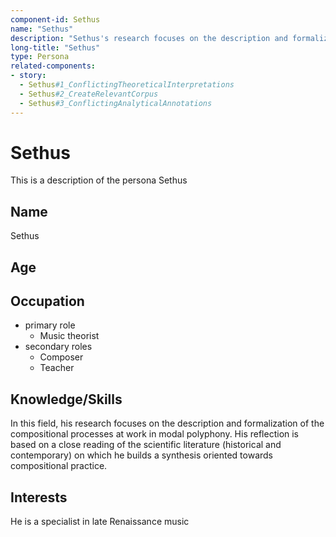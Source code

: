 ```yaml
---
component-id: Sethus
name: "Sethus"
description: "Sethus's research focuses on the description and formalization of the compositional processes at work in modal polyphony."
long-title: "Sethus"
type: Persona
related-components:
- story:
  - Sethus#1_ConflictingTheoreticalInterpretations
  - Sethus#2_CreateRelevantCorpus
  - Sethus#3_ConflictingAnalyticalAnnotations
---
```


# Sethus

This is a description of the persona Sethus

## Name
Sethus

## Age


## Occupation
- primary role
    - Music theorist
- secondary roles
    - Composer 
    - Teacher

## Knowledge/Skills
In this field, his research focuses on the description and formalization of the compositional processes at work in modal polyphony. His reflection is based on a close reading of the scientific literature (historical and contemporary) on which he builds a synthesis oriented towards compositional practice.

## Interests
He is a specialist in late Renaissance music

